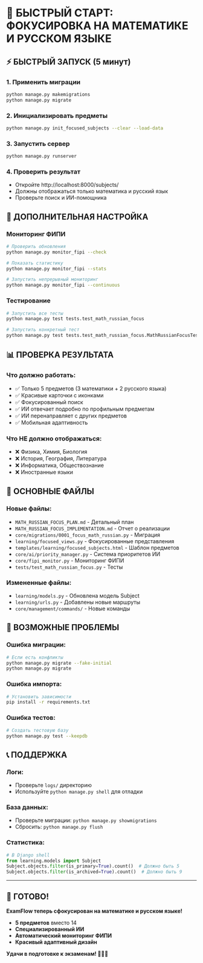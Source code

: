 # 🚀 БЫСТРЫЙ СТАРТ: ФОКУСИРОВКА НА МАТЕМАТИКЕ И РУССКОМ ЯЗЫКЕ

## ⚡ БЫСТРЫЙ ЗАПУСК (5 минут)

### 1. **Применить миграции**
```bash
python manage.py makemigrations
python manage.py migrate
```

### 2. **Инициализировать предметы**
```bash
python manage.py init_focused_subjects --clear --load-data
```

### 3. **Запустить сервер**
```bash
python manage.py runserver
```

### 4. **Проверить результат**
- Откройте http://localhost:8000/subjects/
- Должны отображаться только математика и русский язык
- Проверьте поиск и ИИ-помощника

## 🔧 ДОПОЛНИТЕЛЬНАЯ НАСТРОЙКА

### **Мониторинг ФИПИ**
```bash
# Проверить обновления
python manage.py monitor_fipi --check

# Показать статистику
python manage.py monitor_fipi --stats

# Запустить непрерывный мониторинг
python manage.py monitor_fipi --continuous
```

### **Тестирование**
```bash
# Запустить все тесты
python manage.py test tests.test_math_russian_focus

# Запустить конкретный тест
python manage.py test tests.test_math_russian_focus.MathRussianFocusTestCase
```

## 📊 ПРОВЕРКА РЕЗУЛЬТАТА

### **Что должно работать:**
- ✅ Только 5 предметов (3 математики + 2 русского языка)
- ✅ Красивые карточки с иконками
- ✅ Фокусированный поиск
- ✅ ИИ отвечает подробно по профильным предметам
- ✅ ИИ перенаправляет с других предметов
- ✅ Мобильная адаптивность

### **Что НЕ должно отображаться:**
- ❌ Физика, Химия, Биология
- ❌ История, География, Литература
- ❌ Информатика, Обществознание
- ❌ Иностранные языки

## 🎯 ОСНОВНЫЕ ФАЙЛЫ

### **Новые файлы:**
- `MATH_RUSSIAN_FOCUS_PLAN.md` - Детальный план
- `MATH_RUSSIAN_FOCUS_IMPLEMENTATION.md` - Отчет о реализации
- `core/migrations/0001_focus_math_russian.py` - Миграция
- `learning/focused_views.py` - Фокусированные представления
- `templates/learning/focused_subjects.html` - Шаблон предметов
- `core/ai/priority_manager.py` - Система приоритетов ИИ
- `core/fipi_monitor.py` - Мониторинг ФИПИ
- `tests/test_math_russian_focus.py` - Тесты

### **Измененные файлы:**
- `learning/models.py` - Обновлена модель Subject
- `learning/urls.py` - Добавлены новые маршруты
- `core/management/commands/` - Новые команды

## 🚨 ВОЗМОЖНЫЕ ПРОБЛЕМЫ

### **Ошибка миграции:**
```bash
# Если есть конфликты
python manage.py migrate --fake-initial
python manage.py migrate
```

### **Ошибка импорта:**
```bash
# Установить зависимости
pip install -r requirements.txt
```

### **Ошибка тестов:**
```bash
# Создать тестовую базу
python manage.py test --keepdb
```

## 📞 ПОДДЕРЖКА

### **Логи:**
- Проверьте `logs/` директорию
- Используйте `python manage.py shell` для отладки

### **База данных:**
- Проверьте миграции: `python manage.py showmigrations`
- Сбросить: `python manage.py flush`

### **Статистика:**
```python
# В Django shell
from learning.models import Subject
Subject.objects.filter(is_primary=True).count()  # Должно быть 5
Subject.objects.filter(is_archived=True).count()  # Должно быть 9
```

---

## 🎉 ГОТОВО!

**ExamFlow теперь сфокусирован на математике и русском языке!**

- **5 предметов** вместо 14
- **Специализированный ИИ**
- **Автоматический мониторинг ФИПИ**
- **Красивый адаптивный дизайн**

**Удачи в подготовке к экзаменам! 🚀📐📝**
